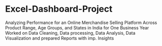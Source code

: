 # Excel-Dashboard-Project
Analyzing Performance for an Online Merchandise Selling Platform Across Product Range, Age Groups, and States in India for One Business Year Worked on Data Cleaning, Data processing, Data Analysis, Data Visualization and prepared Reports with imp. Insights
